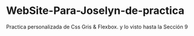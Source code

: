# WebSite-Para-Joselyn-de-practica
Practica personalizada de Css Gris &amp; Flexbox. y lo visto hasta la Sección 9 
